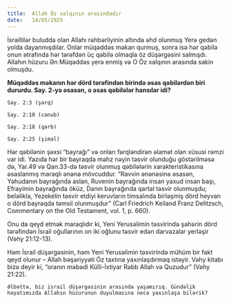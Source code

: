 ```yaml
---
title:  Allah Öz xalqının arasındadır
date:   14/05/2025
---
```


İsraillilər buludda olan Allahı rəhbərliyinin altında əhd olunmuş Yerə gedən yolda dayanmışdılar. Onlar müqəddəs məkan qurmuş, sonra isə hər qəbilə onun ətrafında hər tərəfdən üç qəbilə olmaqla öz düşərgəsini salmışdı. Allahın hüzuru Ən Müqəddəs yerə enmiş və O Öz xalqının arasında sakin olmuşdu.

**Müqəddəs məkanın hər dörd tərəfindən birində əsas qəbilərdən biri dururdu. Say. 2-yə əsasən, o əsas qəbilələr hansılar idi?**

`Say. 2:3 (şərq)`

`Say. 2:10 (cənub)`

`Say. 2:18 (qərb)`

`Say. 2:25 (şimal)`

Hər qəbilənin şəxsi “bayrağı” və onları fərqləndirən əlamət olan xüsusi rəmzi var idi. Yazıda hər bir bayraqda məhz nəyin təsvir olunduğu göstərilməsə də, Yar.49 və Qan.33-də təsvir olunmuş qəbilələrin xarakteristikasına əsaslanmış maraqlı ənənə mövcuddur. “Ravvin ənənəsinə əsasən, Yəhudanın bayrağında aslan, Ruvenin bayrağında insan yaxud insan başı, Efrayimin bayrağında öküz, Danın bayrağında qartal təsvir olunmuşdu; beləliklə, Yezekelin təsvir etdiyi keruvların timsalında birləşmiş dörd heyvan o dörd bayraqda təmsil olunmuşdur” (Carl Friedrich Keiland Franz Delitzsch, Commentary on the Old Testament, vol. 1, p. 660).

Onu da qeyd etmək maraqlıdır ki, Yeni Yerusəlimin təsvirində şəhərin dörd tərəfindən İsrail oğullarının on iki oğlunu təsvir edən darvazalar yerləşir (Vəhy 21:12-13).

Həm İsrail düşərgəsinin, həm Yeni Yerusəlimin təsvirində mühüm bir fakt qeyd olunur – Allah bəşəriyyəti Öz taxtına yaxınlaşdırmaq istəyir. Vəhy kitabı bizə deyir ki, “oranın məbədi Külli-İxtiyar Rəbb Allah və Quzudur” (Vəhy 21:22).

`Əlbəttə, biz israil düşərgəsinin arasında yaşamırıq. Gündəlik həyatımızda Allahın hüzurunun duyulmasına necə yaxınlaşa bilərik?`